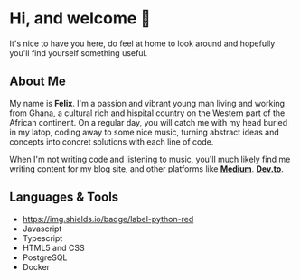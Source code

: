 # Hi, and welcome 👋

It's nice to have you here, do feel at home to look around and hopefully you'll find yourself something useful.

## About Me
My name is **Felix**. I'm a passion and vibrant young man living and working from Ghana, a cultural rich and hispital country on the Western part of the African continent. On a regular day, you will catch me with my head buried in my latop, coding away to some nice music, turning abstract ideas and concepts into concret solutions with each line of code. 

When I'm not writing code and listening to music, you'll much likely find me writing content for my blog site, and other platforms like [**Medium**](https://ofelix03.medium.com/). [**Dev.to**](https://dev.to/ofelix03).

## Languages & Tools
* https://img.shields.io/badge/label-python-red
* Javascript 
* Typescript
* HTML5 and CSS
* PostgreSQL
* Docker


